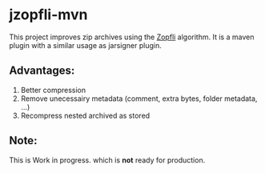 jzopfli-mvn
=======
This project improves zip archives using the [Zopfli](https://code.google.com/p/zopfli/) algorithm.
It is a maven plugin with a similar usage as jarsigner plugin.

## Advantages:
<ol>
<li>Better compression</li>
<li>Remove unecessairy metadata (comment, extra bytes, folder metadata, ...)</li>
<li>Recompress nested archived as stored</li>
</ol>

## Note:
This is Work in progress. which is **not** ready for production.